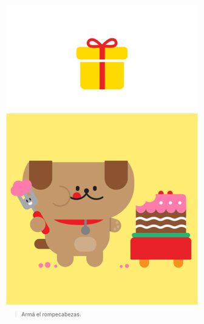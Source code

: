 <div class="mu-kindergarten-context-image-slides">
  <img src="https://raw.githubusercontent.com/MumukiProject/mumuki-guia-puzzle-rompecabezas-kinder/master/assets/escena_regalo2_1604601210463.svg" alt="Regalo por ser el último ejercicio" class="active">
  <img src="https://raw.githubusercontent.com/MumukiProject/mumuki-guia-puzzle-rompecabezas-kinder/master/assets/rompecabezas_final1c-01_1600872591944.png" alt="Resultado final del rompecabezas: perro comiendo torta">
</div>



> Armá el rompecabezas.